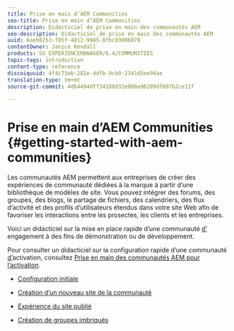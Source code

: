 ```yaml
---
title: Prise en main d’AEM Communities
seo-title: Prise en main d’AEM Communities
description: Didacticiel de prise en main des communautés AEM
seo-description: Didacticiel de prise en main des communautés AEM
uuid: 6aeb8253-f85f-4812-9985-8fbc83006078
contentOwner: Janice Kendall
products: SG_EXPERIENCEMANAGER/6.4/COMMUNITIES
topic-tags: introduction
content-type: reference
discoiquuid: 4f4c73eb-281e-4dfb-9cb0-2341d5ee94ae
translation-type: tm+mt
source-git-commit: 4d64494dff34108d32e060a96209df697b2ce11f

---
```



# Prise en main d’AEM Communities {#getting-started-with-aem-communities}

Les communautés AEM permettent aux entreprises de créer des expériences de communauté dédiées à la marque à partir d’une bibliothèque de modèles de site. Vous pouvez intégrer des forums, des groupes, des blogs, le partage de fichiers, des calendriers, des flux d’activité et des profils d’utilisateurs étendus dans votre site Web afin de favoriser les interactions entre les prosectes, les clients et les entreprises.

Voici un didacticiel sur la mise en place rapide d’une communauté [d’](overview.md#engagement-community) engagement à des fins de démonstration ou de développement.

Pour consulter un didacticiel sur la configuration rapide d’une communauté [d’](overview.md#enablement-community)activation, consultez [Prise en main des communautés AEM pour l’activation](getting-started-enablement.md).

* [Configuration initiale](setup.md)

* [Création d’un nouveau site de la communauté](create-site.md)

* [Expérience du site publié](published-site.md)

* [Création de groupes imbriqués](nested-groups.md)

